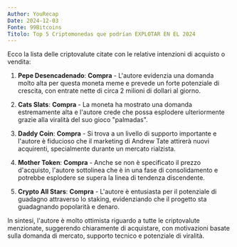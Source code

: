 ```yaml
---
Author: YouRecap
Date: 2024-12-03
Fonte: 99Bitcoins
Titolo: Top 5 Criptomonedas que podrían EXPLOTAR EN EL 2024
---
```


Ecco la lista delle criptovalute citate con le relative intenzioni di acquisto o vendita:

1. **Pepe Desencadenado**: **Compra** - L'autore evidenzia una domanda molto alta per questa moneta meme e prevede un forte potenziale di crescita, con entrate nette di circa 2 milioni di dollari al giorno.

2. **Cats Slats**: **Compra** - La moneta ha mostrato una domanda estremamente alta e l'autore crede che possa esplodere ulteriormente grazie alla viralità del suo gioco "palmadas".

3. **Daddy Coin**: **Compra** - Si trova a un livello di supporto importante e l'autore è fiducioso che il marketing di Andrew Tate attirerà nuovi acquirenti, specialmente durante un mercato rialzista.

4. **Mother Token**: **Compra** - Anche se non è specificato il prezzo d'acquisto, l'autore sottolinea che è in una fase di consolidamento e potrebbe esplodere se supera la linea di tendenza discendente.

5. **Crypto All Stars**: **Compra** - L'autore è entusiasta per il potenziale di guadagno attraverso lo staking, evidenziando che il progetto sta guadagnando popolarità e denaro.

In sintesi, l'autore è molto ottimista riguardo a tutte le criptovalute menzionate, suggerendo chiaramente di acquistare, con motivazioni basate sulla domanda di mercato, supporto tecnico e potenziale di viralità.
